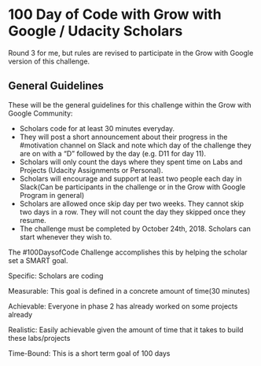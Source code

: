# 100 Day of Code with Grow with Google / Udacity Scholars

Round 3 for me, but rules are revised to participate in the Grow with Google version of this challenge.

## General Guidelines

These will be the general guidelines for this challenge within the Grow with Google Community:

- Scholars code for at least 30 minutes everyday.
- They will post a short announcement about their progress in the #motivation channel on Slack and note which day of the challenge they are on with a “D” followed by the day (e.g. D11 for day 11).
- Scholars will only count the days where they spent time on Labs and Projects (Udacity Assignments or Personal).
- Scholars will encourage and support at least two people each day in Slack(Can be participants in the challenge or in the Grow with Google Program in general)
- Scholars are allowed once skip day per two weeks. They cannot skip two days in a row. They will not count the day they skipped once they resume.
- The challenge must be completed by October 24th, 2018. Scholars can start whenever they wish to.

The #100DaysofCode Challenge accomplishes this by helping the scholar set a SMART goal.

Specific: Scholars are coding

Measurable: This goal is defined in a concrete amount of time(30 minutes)

Achievable: Everyone in phase 2 has already worked on some projects already

Realistic: Easily achievable given the amount of time that it takes to build these labs/projects

Time-Bound: This is a short term goal of 100 days
